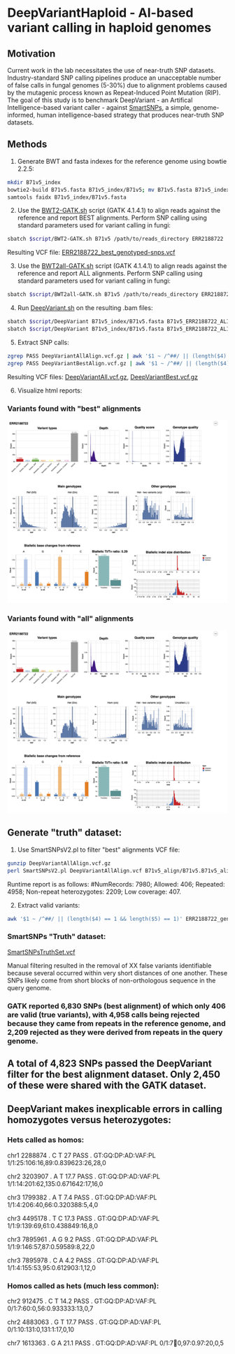 # DeepVariantHaploid - AI-based variant calling in haploid genomes
## Motivation
Current work in the lab necessitates the use of near-truth SNP datasets. Industry-standard SNP calling pipelines produce an unacceptable number of false calls in fungal genomes (5-30%) due to alignment problems caused by the mutagenic process known as Repeat-Induced Point Mutation (RIP). The goal of this study is to benchmark DeepVariant - an Artifical Intelligence-based variant caller - against [SmartSNPs](https://github.com/drdna/SmartSNPs), a simple, genome-informed, human intelligence-based strategy that produces near-truth SNP datasets.
## Methods
1. Generate BWT and fasta indexes for the reference genome using bowtie 2.2.5:
```bash
mkdir B71v5_index
bowtie2-build B71v5.fasta B71v5_index/B71v5; mv B71v5.fasta B71v5_index
samtools faidx B71v5_index/B71v5.fasta
```
2. Use the [BWT2-GATK.sh](/scripts/BWT2-GATK.sh) script (GATK 4.1.4.1) to align reads against the reference and report BEST alignments. Perform SNP calling using standard parameters used for variant calling in fungi:
```bash
sbatch $script/BWT2-GATK.sh B71v5 /path/to/reads_directory ERR2188722
```
Resulting VCF file: [ERR2188722_best_genotyped-snps.vcf](/data/ERR2188722_best_genotyped-snps.vcf)

3. Use the [BWT2all-GATK.sh](/scripts/BWT2all-GATK.sh) script (GATK 4.1.4.1) to align reads against the reference and report ALL alignments. Perform SNP calling using standard parameters used for variant calling in fungi:
```bash
sbatch $script/BWT2all-GATK.sh B71v5 /path/to/reads_directory ERR2188722
```
4. Run [DeepVariant.sh](/scripts/DeepVariant.sh) on the resulting .bam files:
```bash
sbatch $script/DeepVariant B71v5_index/B71v5.fasta B71v5_ERR2188722_ALIGN/accepted_hits_sortedRG.bam DeepVariantBest DeepVariantBestTemp
sbatch $script/DeepVariant B71v5_index/B71v5.fasta B71v5_ERR2188722_ALIGNall/accepted_hits_sortedRG.bam DeepVariantAll DeepVariantAllTemp
```
5. Extract SNP calls:
```bash
zgrep PASS DeepVariantAllAlign.vcf.gz | awk '$1 ~ /^##/ || (length($4) == 1 && length($5) == 1' | gzip - > DeepVariantAll.vcf.gz
zgrep PASS DeepVariantBestAlign.vcf.gz | awk '$1 ~ /^##/ || (length($4) == 1 && length($5) == 1)' | gzip - > DeepVariantBest.vcf.gz
```
Resulting VCF files: [DeepVariantAll.vcf.gz](/data/DeepVariantAll.vcf.gz), [DeepVariantBest.vcf.gz](/data/DeepVariantBest.vcf.gz)

6. Visualize html reports:
### Variants found with "best" alignments
![DeepVariantBest_report.tiff](data/DeepVariantBest_report.tiff)
### Variants found with "all" alignments
![DeepVariantAll_report.tiff](data/DeepVariantAll_report.tiff)

## Generate "truth" dataset:
1. Use SmartSNPsV2.pl to filter "best" alignments VCF file:
```bash
gunzip DeepVariantAllAlign.vcf.gz
perl SmartSNPsV2.pl DeepVariantAllAlign.vcf B71v5_align/B71v5.B71v5_alignments 20 10
```
Runtime report is as follows: 
#NumRecords: 7980; Allowed: 406; Repeated: 4958; Non-repeat heterozygotes: 2209; Low coverage: 407.

2. Extract valid variants:
```bash
awk '$1 ~ /^##/ || (length($4) == 1 && length($5) == 1)' ERR2188722_genotyped-snps_SSfilter.vcf | grep -v FAIL > SmartSNPsTruthSet.vcf
```
### SmartSNPs "Truth" dataset:

[SmartSNPsTruthSet.vcf](/data/SmartSNPsTruthSet.vcf)

Manual filtering resulted in the removal of XX false variants identifiable because several occurred within very short distances of one another. These SNPs likely come from short blocks of non-orthologous sequence in the query genome.

### GATK reported 6,830 SNPs (best alignment) of which only 406 are valid (true variants), with 4,958 calls being rejected because they came from repeats in the reference genome, and 2,209 rejected as they were derived from repeats in the query genome.

## A total of 4,823 SNPs passed the DeepVariant filter for the best alignment dataset. Only 2,450 of these were shared with the GATK dataset.

## DeepVariant makes inexplicable errors in calling homozygotes versus heterozygotes:
### Hets called as homos:
chr1	2288874	.	C	T	27	PASS	.	GT:GQ:DP:AD:VAF:PL	1/1:25:106:16,89:0.839623:26,28,0

chr2	3203907	.	A	T	17.7	PASS	.	GT:GQ:DP:AD:VAF:PL	1/1:14:201:62,135:0.671642:17,16,0

chr3	1799382	.	A	T	7.4	PASS	.	GT:GQ:DP:AD:VAF:PL	1/1:4:206:40,66:0.320388:5,4,0

chr3	4495178	.	T	C	17.3	PASS	.	GT:GQ:DP:AD:VAF:PL	1/1:9:139:69,61:0.438849:16,8,0

chr3	7895961	.	A	G	9.2	PASS	.	GT:GQ:DP:AD:VAF:PL	1/1:9:146:57,87:0.59589:8,22,0

chr3	7895978	.	C	A	4.2	PASS	.	GT:GQ:DP:AD:VAF:PL	1/1:4:155:53,95:0.612903:1,12,0

### Homos called as hets (much less common):

chr2	912475	.	C	T	14.2	PASS	.	GT:GQ:DP:AD:VAF:PL	0/1:7:60:0,56:0.933333:13,0,7

chr2	4883063	.	G	T	17.7	PASS	.	GT:GQ:DP:AD:VAF:PL	0/1:10:131:0,131:1:17,0,10

chr7	1613363	.	G	A	21.1	PASS	.	GT:GQ:DP:AD:VAF:PL	0/1:7:100:0,97:0.97:20,0,5





